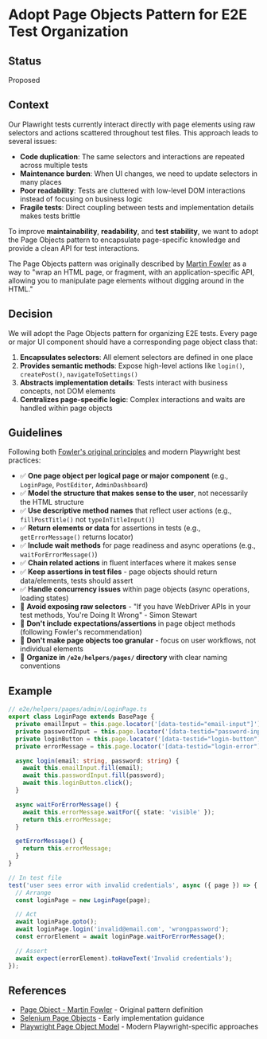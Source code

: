 # Adopt Page Objects Pattern for E2E Test Organization

## Status
Proposed

## Context

Our Plawright tests currently interact directly with page elements using raw selectors and actions scattered throughout test files. This approach leads to several issues:

- **Code duplication**: The same selectors and interactions are repeated across multiple tests
- **Maintenance burden**: When UI changes, we need to update selectors in many places
- **Poor readability**: Tests are cluttered with low-level DOM interactions instead of focusing on business logic
- **Fragile tests**: Direct coupling between tests and implementation details makes tests brittle

To improve **maintainability**, **readability**, and **test stability**, we want to adopt the Page Objects pattern to encapsulate page-specific knowledge and provide a clean API for test interactions.

The Page Objects pattern was originally described by [Martin Fowler](https://martinfowler.com/bliki/PageObject.html) as a way to "wrap an HTML page, or fragment, with an application-specific API, allowing you to manipulate page elements without digging around in the HTML."

## Decision

We will adopt the Page Objects pattern for organizing E2E tests. Every page or major UI component should have a corresponding page object class that:

1. **Encapsulates selectors**: All element selectors are defined in one place
2. **Provides semantic methods**: Expose high-level actions like `login()`, `createPost()`, `navigateToSettings()`
3. **Abstracts implementation details**: Tests interact with business concepts, not DOM elements
4. **Centralizes page-specific logic**: Complex interactions and waits are handled within page objects

## Guidelines

Following both [Fowler's original principles](https://martinfowler.com/bliki/PageObject.html) and modern Playwright best practices:

- ✅ **One page object per logical page or major component** (e.g., `LoginPage`, `PostEditor`, `AdminDashboard`)
- ✅ **Model the structure that makes sense to the user**, not necessarily the HTML structure
- ✅ **Use descriptive method names** that reflect user actions (e.g., `fillPostTitle()` not `typeInTitleInput()`)
- ✅ **Return elements or data** for assertions in tests (e.g., `getErrorMessage()` returns locator)
- ✅ **Include wait methods** for page readiness and async operations (e.g., `waitForErrorMessage()`)
- ✅ **Chain related actions** in fluent interfaces where it makes sense
- ✅ **Keep assertions in test files** - page objects should return data/elements, tests should assert
- ✅ **Handle concurrency issues** within page objects (async operations, loading states)
- 🚫 **Avoid exposing raw selectors** - "If you have WebDriver APIs in your test methods, You're Doing It Wrong" - Simon Stewart
- 🚫 **Don't include expectations/assertions** in page object methods (following Fowler's recommendation)
- 🚫 **Don't make page objects too granular** - focus on user workflows, not individual elements
- 📁 **Organize in `/e2e/helpers/pages/` directory** with clear naming conventions

## Example

```ts
// e2e/helpers/pages/admin/LoginPage.ts
export class LoginPage extends BasePage {
  private emailInput = this.page.locator('[data-testid="email-input"]');
  private passwordInput = this.page.locator('[data-testid="password-input"]');
  private loginButton = this.page.locator('[data-testid="login-button"]');
  private errorMessage = this.page.locator('[data-testid="login-error"]');

  async login(email: string, password: string) {
    await this.emailInput.fill(email);
    await this.passwordInput.fill(password);
    await this.loginButton.click();
  }

  async waitForErrorMessage() {
    await this.errorMessage.waitFor({ state: 'visible' });
    return this.errorMessage;
  }

  getErrorMessage() {
    return this.errorMessage;
  }
}

// In test file
test('user sees error with invalid credentials', async ({ page }) => {
  // Arrange
  const loginPage = new LoginPage(page);

  // Act
  await loginPage.goto();
  await loginPage.login('invalid@email.com', 'wrongpassword');
  const errorElement = await loginPage.waitForErrorMessage();

  // Assert
  await expect(errorElement).toHaveText('Invalid credentials');
});
```

## References

- [Page Object - Martin Fowler](https://martinfowler.com/bliki/PageObject.html) - Original pattern definition
- [Selenium Page Objects](https://selenium-python.readthedocs.io/page-objects.html) - Early implementation guidance
- [Playwright Page Object Model](https://playwright.dev/docs/pom) - Modern Playwright-specific approaches

